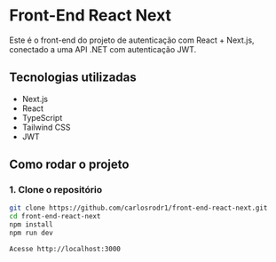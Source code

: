 # Front-End React Next

Este é o front-end do projeto de autenticação com React + Next.js, conectado a uma API .NET com autenticação JWT.

## Tecnologias utilizadas

- Next.js
- React
- TypeScript
- Tailwind CSS
- JWT

## Como rodar o projeto

### 1. Clone o repositório

```bash
git clone https://github.com/carlosrodr1/front-end-react-next.git
cd front-end-react-next
npm install
npm run dev

Acesse http://localhost:3000
